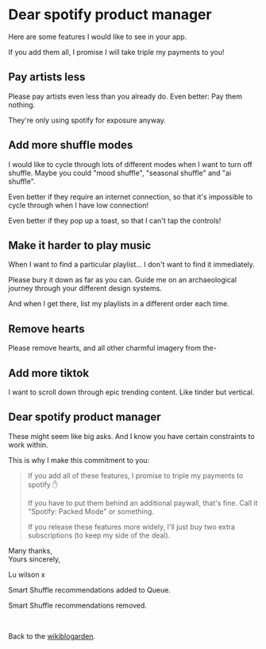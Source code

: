 # Dear spotify product manager

Here are some features I would like to see in your app.

If you add them all, I promise I will take triple my payments to you!

## Pay artists less

Please pay artists even less than you already do. Even better: Pay them nothing.

They're only using spotify for exposure anyway.

## Add more shuffle modes

I would like to cycle through lots of different modes when I want to turn off shuffle. Maybe you could "mood shuffle", "seasonal shuffle" and "ai shuffle".

Even better if they require an internet connection, so that it's impossible to cycle through when I have low connection!

Even better if they pop up a toast, so that I can't tap the controls!

## Make it harder to play music

When I want to find a particular playlist... I don't want to find it immediately.

Please bury it down as far as you can. Guide me on an archaeological journey through your different design systems. 

And when I get there, list my playlists in a different order each time.

## Remove hearts

Please remove hearts, and all other charmful imagery from the-

## Add more tiktok

I want to scroll down through epic trending content. Like tinder but vertical.

## Dear spotify product manager

These might seem like big asks. And I know you have certain constraints to work within.

This is why I make this commitment to you:

> If you add all of these features, I promise to triple my payments to spotify ✋
>
> If you have to put them behind an additional paywall, that's fine. Call it "Spotify: Packed Mode" or something.
> 
> If you release these features more widely, I'll just buy two extra subscriptions (to keep my side of the deal).

Many thanks,<br>
Yours sincerely,

Lu wilson x

Smart Shuffle recommendations added to Queue.

Smart Shuffle recommendations removed.

<br>

Back to the [wikiblogarden](/wikiblogarden).
